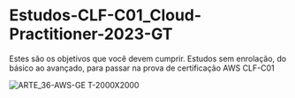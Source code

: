 # Estudos-CLF-C01_Cloud-Practitioner-2023-GT
Estes são os objetivos que você devem cumprir.
Estudos  sem enrolação, do básico ao avançado, para   passar na prova de certificação AWS   CLF-C01



![ARTE_36-AWS-GE T-2000X2000](https://user-images.githubusercontent.com/91990479/230777482-1ecb2bba-4101-4a63-9cee-bd77c8f76baf.jpg)
